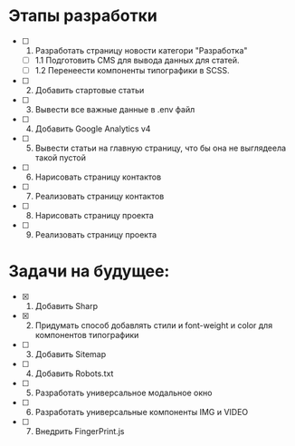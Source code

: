 # Этапы разработки

- [ ] 1. Разработать страницу новости категори "Разработка"
  - [ ] 1.1 Подготовить CMS для вывода данных для статей.
  - [ ] 1.2 Перенеести компоненты типографики в SCSS.
- [ ] 2. Добавить стартовые статьи
- [ ] 3. Вывести все важные данные в .env файл
- [ ] 4. Добавить Google Analytics v4
- [ ] 5. Вывести статьи на главную страницу, что бы она не выглядеела такой пустой
- [ ] 6. Нарисовать страницу контактов
- [ ] 7. Реализовать страницу контактов
- [ ] 8. Нарисовать страницу проекта
- [ ] 9. Реализовать страницу проекта

# Задачи на будущее:
- [x] 1. Добавить Sharp

- [x] 2. Придумать способ добавлять стили и font-weight и color для компонентов типографики 

- [ ] 3. Добавить Sitemap

- [ ] 4. Добавить Robots.txt

- [ ] 5. Разработать универсальное модальное окно

- [ ] 6. Разработать универсальные компоненты IMG и VIDEO

- [ ] 7. Внедрить FingerPrint.js